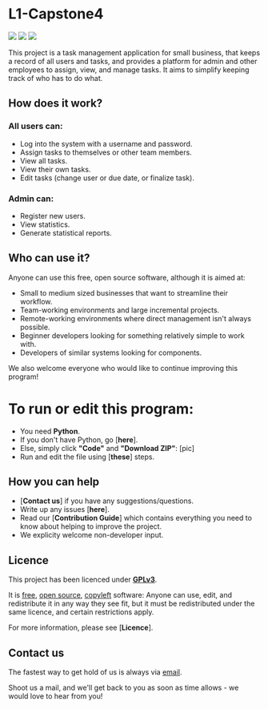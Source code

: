 # L1-Capstone4                                                             

[![](https://img.shields.io/badge/Version-1.0-blue.svg)](https://github.com/JOHN-HENRY-FOSTER/L1-Capstone1)  [![](https://img.shields.io/badge/License-GPLv3-brightgreen.svg)](https://www.gnu.org/licenses/gpl-3.0)  [![](https://img.shields.io/badge/Code%20of%20Conduct-Contributor%20Covenant-yellow.svg?style=flat-square)](http://contributor-covenant.org/version/1/4/)

This project is a task management application for small business, that keeps a record of all users and tasks, and provides a platform for admin and other employees to assign, view, and manage tasks. It aims to simplify keeping track of who has to do what.

## How does it work?     

### All users can:
* Log into the system with a username and password.
* Assign tasks to themselves or other team members.
* View all tasks.
* View their own tasks.
* Edit tasks (change user or due date, or finalize task).

### Admin can:
* Register new users.
* View statistics.
* Generate statistical reports.

## Who can use it? 

Anyone  can use this free, open source software, although it is aimed at:
* Small to medium sized businesses that want to streamline their workflow.
* Team-working environments and large incremental projects.
* Remote-working environments where direct management isn't always possible.
* Beginner developers looking for something relatively simple to work with.
* Developers of similar systems looking for components.

We also welcome everyone who would like to continue improving this program!

# To run or edit this program:

* You need **Python**. 
* If you don't have Python, go [**here**].
* Else, simply click **"Code"** and **"Download ZIP"**: 
	[pic]
* Run and edit the file using [**these**] steps.
	  
## How you can help

* [**Contact us**] if you have any suggestions/questions.
* Write up any issues [**here**].
* Read our [**Contribution Guide**] which contains everything you need to know about helping to improve the project. 
* We explicity welcome non-developer input.

## Licence

This project has been licenced under [**GPLv3**](https://www.gnu.org/licenses/gpl-3.0.html).  

It is [free](https://www.gnu.org/philosophy/free-sw.html), [open source](https://opensource.org/osd), [copyleft](https://www.gnu.org/licenses/copyleft.en.html) software: 
Anyone can use, edit, and redistribute it in any way they see fit, but it must be redistributed under the same licence, and certain restrictions apply.

For more information, please see [**Licence**].

## Contact us

The fastest way to get hold of us is always via [email](mailto:anoxicdrollie@gmail.com).

Shoot us a mail, and we'll get back to you as soon as time allows - we would love to hear from you!
